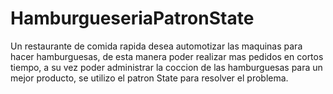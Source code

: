 # HamburgueseriaPatronState
Un restaurante de comida rapida desea automotizar las maquinas para hacer hamburguesas, de esta manera poder realizar mas pedidos en cortos tiempo, a su vez poder administrar la coccion de las hamburguesas para un mejor producto, se utilizo el patron State para resolver el problema.
